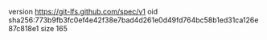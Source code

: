version https://git-lfs.github.com/spec/v1
oid sha256:773b9fb3fc0ef4e42f38e7bad4d261e0d49fd764bc58b1ed31ca126e87c818e1
size 165

